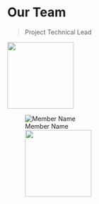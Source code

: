 
# Our Team

> Project Technical Lead

<p float="left">
  <img src="https://bi-stem-away.github.io/shiny_app_dev/Logo.png" Caption="Member Name" width="150" />
</p>

<p float="left">
  <figure class="image">
  <img src="https://bi-stem-away.github.io/shiny_app_dev/Logo.png" alt="Member Name">
  <figcaption>Member Name</figcaption>
  <img src="https://bi-stem-away.github.io/shiny_app_dev/Logo.png" Caption="Member Name" width="150" /> 
  </figure>
</p>
